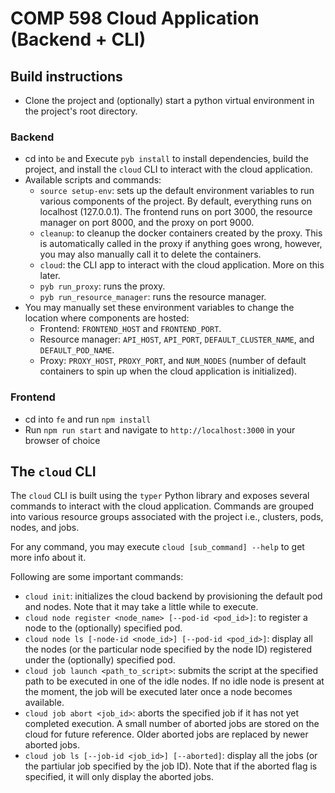 # COMP 598 Cloud Application (Backend + CLI)

## Build instructions
- Clone the project and (optionally) start a python virtual environment in the project's root directory.
### Backend
- cd into `be` and Execute `pyb install` to install dependencies, build the project, and install the `cloud` CLI to interact with the cloud application.
- Available scripts and commands:
  - `source setup-env`: sets up the default environment variables to run various components of the project. By default, everything runs on localhost (127.0.0.1). The frontend runs on port 3000, the resource manager on port 8000, and the proxy on port 9000.
  - `cleanup`: to cleanup the docker containers created by the proxy. This is automatically called in the proxy if anything goes wrong, however, you may also manually call it to delete the containers.
  - `cloud`: the CLI app to interact with the cloud application. More on this later.
  - `pyb run_proxy`: runs the proxy.
  - `pyb run_resource_manager`: runs the resource manager.
- You may manually set these environment variables to change the location where components are hosted:
  - Frontend: `FRONTEND_HOST` and `FRONTEND_PORT`.
  - Resource manager: `API_HOST`, `API_PORT`, `DEFAULT_CLUSTER_NAME`, and `DEFAULT_POD_NAME`.
  - Proxy: `PROXY_HOST`, `PROXY_PORT`, and `NUM_NODES` (number of default containers to spin up when the cloud application is initialized).
### Frontend
- cd into `fe` and run `npm install`
- Run `npm run start` and navigate to `http://localhost:3000` in your browser of choice

## The `cloud` CLI
The `cloud` CLI is built using the `typer` Python library and exposes several commands to interact with the cloud application.
Commands are grouped into various resource groups associated with the project i.e., clusters, pods, nodes, and jobs.

For any command, you may execute `cloud [sub_command] --help` to get more info about it.

Following are some important commands:
- `cloud init`: initializes the cloud backend by provisioning the default pod and nodes. Note that it may take a little while to execute.
- `cloud node register <node_name> [--pod-id <pod_id>]`: to register a node to the (optionally) specified pod.
- `cloud node ls [-node-id <node_id>] [--pod-id <pod_id>]`: display all the nodes (or the particular node specified by the node ID) registered under the (optionally) specified pod.
- `cloud job launch <path_to_script>`: submits the script at the specified path to be executed in one of the idle nodes. If no idle node is present at the moment, the job will be executed later once a node becomes available.
- `cloud job abort <job_id>`: aborts the specified job if it has not yet completed execution. A small number of aborted jobs are stored on the cloud for future reference. Older aborted jobs are replaced by newer aborted jobs.
- `cloud job ls [--job-id <job_id>] [--aborted]`: display all the jobs (or the partiular job specified by the job ID). Note that if the aborted flag is specified, it will only display the aborted jobs.